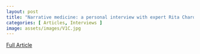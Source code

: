 ```yaml
---
layout: post
title: "Narrative medicine: a personal interview with expert Rita Charon"
categories: [ Articles, Interviews ]
image: assets/images/V1C.jpg
---
```


<a href = "/assets/documents/V1I1/V1I1A6.pdf"> Full Article </a>